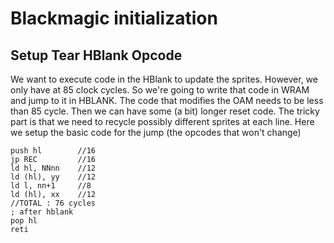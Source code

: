 # Blackmagic initialization

## Setup Tear HBlank Opcode
We want to execute code in the HBlank to update the sprites. However, we only have at 85 clock cycles.
So we're going to write that code in WRAM and jump to it in HBLANK. The code that modifies the OAM needs to be less than 85 cycle. Then we can have some (a bit) longer reset code.
The tricky part is that we need to recycle possibly different sprites at each line.
Here we setup the basic code for the jump (the opcodes that won't change)
~~~arm
push hl        //16
jp REC         //16
ld hl, NNnn    //12
ld (hl), yy    //12
ld l, nn+1     //8
ld (hl), xx    //12
//TOTAL : 76 cycles
; after hblank
pop hl
reti
~~~
